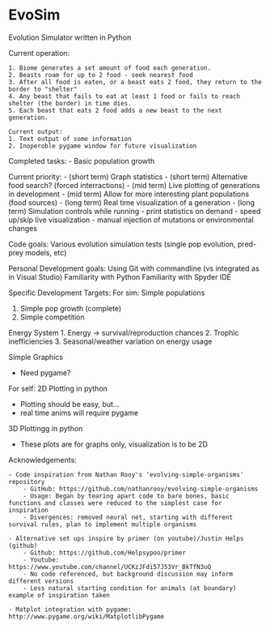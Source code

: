 # EvoSim
Evolution Simulator written in Python

Current operation:

    1. Biome generates a set amount of food each generation.
    2. Beasts roam for up to 2 food - seek nearest food
    3. After all food is eaten, or a beast eats 2 food, they return to the border to "shelter"
    4. Any beast that fails to eat at least 1 food or fails to reach shelter (the border) in time dies.
    5. Each beast that eats 2 food adds a new beast to the next generation.
    
    Current output:
    1. Text output of some information
    2. Inoperoble pygame window for future visualization
    
Completed tasks:
    - Basic population growth
    
Current priority:
    - (short term) Graph statistics
    - (short term) Alternative food search? (forced interractions)
    - (mid term)   Live plotting of generations in development
    - (mid term)   Allow for more interesting plant populations (food sources)
    - (long term)  Real time visualization of a generation
    - (long term)  Simulation controls while running
        - print statistics on demand
        - speed up/skip live visualization
        - manual injection of mutations or environmental changes

Code goals:
Various evolution simulation tests (single pop evolution, pred-prey models, etc)

Personal Development goals:
Using Git with commandline (vs integrated as in Visual Studio)
Familiarity with Python
Familiarity with Spyder IDE

Specific Development Targets:
For sim:
Simple populations
   1. Simple pop growth (complete)
   2. Simple competition

Energy System
    1. Energy -> survival/reproduction chances
    2. Trophic inefficiencies
    3. Seasonal/weather variation on energy usage

Simple Graphics
   - Need pygame?

For self:
2D Plotting in python
   - Plotting should be easy, but...
   - real time anims will require pygame
   
3D Plottingg in python
   - These plots are for graphs only, visualization is to be 2D


Acknowledgements:

    - Code inspiration from Nathan Rooy's 'evolving-simple-organisms' repository
        - GitHub: https://github.com/nathanrooy/evolving-simple-organisms
        - Usage: Began by tearing apart code to bare bones, basic functions and classes were reduced to the simplest case for inspiration
        - Divergences: removed neural net, starting with different survival rules, plan to implement multiple organisms
        
    - Alternative set ups inspire by primer (on youtube)/Justin Helps (github)
        - Github: https://github.com/Helpsypoo/primer
        - Youtube: https://www.youtube.com/channel/UCKzJFdi57J53Vr_BkTfN3uQ
        - No code referenced, but background discussion may inform different versions
        - Less natural starting condition for animals (at boundary) example of inspiration taken
    
    - Matplot integration with pygame: http://www.pygame.org/wiki/MatplotlibPygame